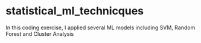 # statistical_ml_technicques
In this coding exercise, I applied several ML models including SVM, Random Forest and Cluster Analysis
